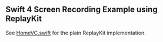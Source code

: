 ## Swift 4 Screen Recording Example using ReplayKit

See [HomeVC.swift](SwiftScreenRecordWithReplayKit/HomeVC.swift) for the plain ReplayKit implementation.
